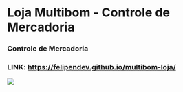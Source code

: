 # Loja Multibom - Controle de Mercadoria
### Controle de Mercadoria

### LINK: https://felipendev.github.io/multibom-loja/

<img src="controledeProdutos-gif.gif">
